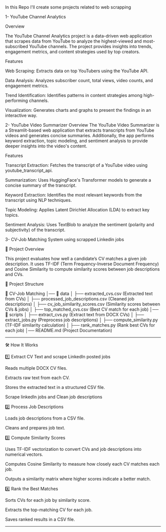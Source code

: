In this Repo I'll create some projects related to web scrapping 

1- YouTube Channel Analytics

Overview

The YouTube Channel Analytics project is a data-driven web application that scrapes data from YouTube to analyze the highest-viewed and most-subscribed YouTube channels. The project provides insights into trends, engagement metrics, and content strategies used by top creators.

Features

Web Scraping: Extracts data on top YouTubers using the YouTube API.

Data Analysis: Analyzes subscriber count, total views, video counts, and engagement metrics.

Trend Identification: Identifies patterns in content strategies among high-performing channels.

Visualization: Generates charts and graphs to present the findings in an interactive way.

2- YouTube Video Summarizer
Overview 
The YouTube Video Summarizer is a Streamlit-based web application that extracts transcripts from YouTube videos and generates concise summaries. Additionally, the app performs keyword extraction, topic modeling, and sentiment analysis to provide deeper insights into the video's content.

Features

Transcript Extraction: Fetches the transcript of a YouTube video using youtube_transcript_api.

Summarization: Uses HuggingFace's Transformer models to generate a concise summary of the transcript.

Keyword Extraction: Identifies the most relevant keywords from the transcript using NLP techniques.

Topic Modeling: Applies Latent Dirichlet Allocation (LDA) to extract key topics.

Sentiment Analysis: Uses TextBlob to analyze the sentiment (polarity and subjectivity) of the transcript.

3-  CV-Job Matching System using scrapped Linkedin jobs

📌 Project Overview

This project evaluates how well a candidate’s CV matches a given job description. It uses TF-IDF (Term Frequency-Inverse Document Frequency) and Cosine Similarity to compute similarity scores between job descriptions and CVs.

📂 Project Structure

📁 CV-Job Matching
│── 📂 data
│   ├── extracted_cvs.csv  (Extracted text from CVs)
│   ├── processed_job_descriptions.csv  (Cleaned job descriptions)
│   ├── cv_job_similarity_scores.csv  (Similarity scores between CVs & jobs)
│   ├── top_matched_cvs.csv  (Best CV match for each job)
│── 📂 scripts
│   ├── extract_cvs.py  (Extract text from DOCX CVs)
│   ├── extract_jobs.py  (Preprocess job descriptions)
│   ├── compute_similarity.py  (TF-IDF similarity calculation)
│   ├── rank_matches.py  (Rank best CVs for each job)
│── README.md  (Project Documentation)


---

🛠️ How It Works

1️⃣ Extract CV Text and scrape LinkedIn posted jobs

Reads multiple DOCX CV files.

Extracts raw text from each CV.

Stores the extracted text in a structured CSV file.

Scrape linkedIn jobs and Clean job descriptions

2️⃣ Process Job Descriptions

Loads job descriptions from a CSV file.

Cleans and prepares job text.


3️⃣ Compute Similarity Scores

Uses TF-IDF vectorization to convert CVs and job descriptions into numerical vectors.

Computes Cosine Similarity to measure how closely each CV matches each job.

Outputs a similarity matrix where higher scores indicate a better match.


4️⃣ Rank the Best Matches

Sorts CVs for each job by similarity score.

Extracts the top-matching CV for each job.

Saves ranked results in a CSV file.



---
